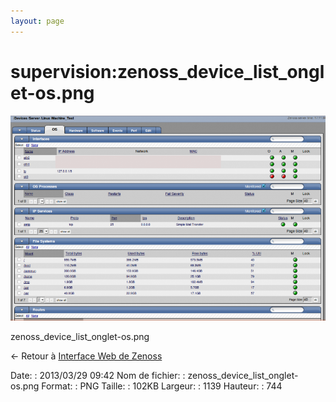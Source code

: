 ```yaml
---
layout: page
---
```


supervision:zenoss\_device\_list\_onglet-os.png
===============================================

[![zenoss\_device\_list\_onglet-os.png](../../assets/media/supervision/zenoss_device_list_onglet-os.png@cache=&w=900&h=587 "zenoss_device_list_onglet-os.png")](../../assets/media/supervision/zenoss_device_list_onglet-os.png@cache= "Afficher le fichier original")

zenoss\_device\_list\_onglet-os.png

← Retour à [Interface Web de
Zenoss](../../zenoss/zenoss-interface.html "zenoss:zenoss-interface")

Date:
:   2013/03/29 09:42
Nom de fichier:
:   zenoss\_device\_list\_onglet-os.png
Format:
:   PNG
Taille:
:   102KB
Largeur:
:   1139
Hauteur:
:   744

